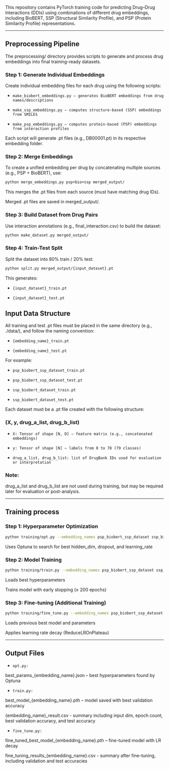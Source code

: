 This repository contains PyTorch training code for predicting Drug–Drug Interactions (DDIs) using combinations of different drug embeddings, including BioBERT, SSP (Structural Similarity Profile), and PSP (Protein Similarity Profile) representations.

---

## Preprocessing Pipeline

The preprocessing/ directory provides scripts to generate and process drug embeddings into final training-ready datasets.

### Step 1: Generate Individual Embeddings

Create individual embedding files for each drug using the following scripts:

- `make_biobert_embeddings.py – generates BioBERT embeddings from drug names/descriptions`

- `make_ssp_embeddings.py – computes structure-based (SSP) embeddings from SMILES`

- `make_psp_embeddings.py – computes protein-based (PSP) embeddings from interaction profiles`

Each script will generate .pt files (e.g., DB00001.pt) in its respective embedding folder.

### Step 2: Merge Embeddings

To create a unified embedding per drug by concatenating multiple sources (e.g., PSP + BioBERT), use:

```bash
python merge_embeddings.py psp+bio+ssp merged_output/
```

This merges the .pt files from each source (must have matching drug IDs).

Merged .pt files are saved in merged_output/.

### Step 3: Build Dataset from Drug Pairs

Use interaction annotations (e.g., final_interaction.csv) to build the dataset:

```bash
python make_dataset.py merged_output/
```

### Step 4: Train-Test Split

Split the dataset into 80% train / 20% test:

```bash
python split.py merged_output/{input_dataset}.pt
```

This generates:

- `{input_dataset}_train.pt`

- `{input_dataset}_test.pt`

## Input Data Structure

All training and test .pt files must be placed in the same directory (e.g., ./data/), and follow the naming convention:

- `{embedding_name}_train.pt`

- `{embedding_name}_test.pt`

For example:

- `psp_biobert_ssp_dataset_train.pt`

- `psp_biobert_ssp_dataset_test.pt`

- `ssp_biobert_dataset_train.pt`

- `ssp_biobert_dataset_test.pt`

Each dataset must be a .pt file created with the following structure:

### (X, y, drug_a_list, drug_b_list)

- `X: Tensor of shape [N, D] — feature matrix (e.g., concatenated embeddings)`

- `y: Tensor of shape [N] — labels from 0 to 78 (79 classes)`

- `drug_a_list, drug_b_list: list of DrugBank IDs used for evaluation or interpretation`

### **Note:**
drug_a_list and drug_b_list are not used during training, but may be required later for evaluation or post-analysis.

---

## Training process

### Step 1: Hyperparameter Optimization

```bash
python training/opt.py --embedding_names psp_biobert_ssp_dataset ssp_biobert_dataset
```

Uses Optuna to search for best hidden_dim, dropout, and learning_rate

### Step 2: Model Training



```bash
python training/train.py --embedding_names psp_biobert_ssp_dataset ssp_biobert_dataset
```

Loads best hyperparameters

Trains model with early stopping (≥ 200 epochs)

### Step 3: Fine-tuning (Additional Training)

```bash
python training/fine_tune.py --embedding_names psp_biobert_ssp_dataset ssp_biobert_dataset
```

Loads previous best model and parameters

Applies learning rate decay (ReduceLROnPlateau)

---

## Output Files

- ```opt.py:```
  
 best_params_{embedding_name}.json – best hyperparameters found by Optuna

- ```train.py:```

best_model_{embedding_name}.pth – model saved with best validation accuracy

{embedding_name}_result.csv - summary including input dim, epoch count, best validation accuracy, and test accuracy

- ```fine_tune.py:```

fine_tuned_best_model_{embedding_name}.pth – fine-tuned model with LR decay

fine_tuning_results_{embedding_name}.csv - summary after fine-tuning, including validation and test accuracies
